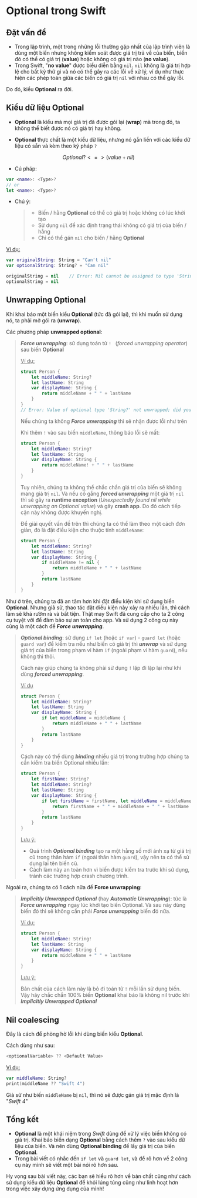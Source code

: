 # Optional trong Swift

## Đặt vấn đề

- Trong lập trình, một trong những lỗi thường gặp nhất của lập trình viên là dùng một biến nhưng không kiểm soát được giá trị trả về của biến, biến đó có thể có giá trị (**value**) hoặc không có giá trị nào (**no value**).
- Trong Swift, "**no value**" được biểu diễn bằng `nil`. `nil` không là giá trị hợp lệ cho bất kỳ thứ gì và nó có thể gây ra các lỗi về xử lý, ví dụ như thực hiện các phép toán giữa các biến có giá trị `nil` với nhau có thể gây lỗi.

Do đó, kiểu **Optional** ra đời.

## Kiểu dữ liệu Optional

- **Optional** là kiểu mà mọi giá trị đã được gói lại (**wrap**) mà trong đó, ta không thể biết được nó có giá trị hay không.


- **Optional** thực chất là một kiểu dữ liệu, nhưng nó gắn liền với các kiểu dữ liệu có sẵn và kèm theo ký pháp `?`

$$
Optional?		<=>		(value + nil)
$$

- Cú pháp:

```swift
var <name>: <Type>?
// or
let <name>: <Type>?
```

- Chú ý:

  > - Biến / hằng **Optional** có thể có giá trị hoặc không có lúc khởi tạo
  > - Sử dụng `nil` để xác định trạng thái không có giá trị của biến / hằng
  > - Chỉ có thể gán `nil` cho biến / hằng **Optional**

<u>Ví dụ:</u>

```swift
var originalString: String = "Can't nil"
var optionalString: String? = "Can nil"

originalString = nil	// Error: Nil cannot be assigned to type 'String'
optionalString = nil	
```

## Unwrapping Optional

Khi khai báo một biến kiểu **Optional** (tức đã gói lại), thì khi muốn sử dụng nó, ta phải mở gói ra (**unwrap**).

Các phương pháp **unwrapped optional**:

> ***Force unwrapping***: sử dụng toán tử `! ` (*forced unwrapping operator*) sau biến **Optional**
>
> <u>Ví dụ:</u>
>
> ```swift
> struct Person {
>     let middleName: String?
>     let lastName: String
>     var displayName: String {
>         return middleName + " " + lastName
>     }
> }
> // Error: Value of optional type 'String?' not unwrapped; did you mean to use '!' or '?'?
> ```
>
> Nếu chúng ta không ***Force unwrapping*** thì sẽ nhận được lỗi như trên
>
> Khi thêm `!` vào sau biến `middleName`, thông báo lỗi sẽ mất:
>
> ```swift
> struct Person {
>     let middleName: String?
>     let lastName: String
>     var displayName: String {
>         return middleName! + " " + lastName
>     }
> }
> ```
>
> Tuy nhiên, chúng ta không thể chắc chắn giá trị của biến sẽ không mang giá trị `nil`. Và nếu cố gắng ***forced unwrapping*** một giá trị `nil` thì sẽ gây ra **runtime exception** (*Unexpectedly found nil while unwrapping an Optional value*) và gây **crash app**. Do đó cách tiếp cận này không được khuyến nghị.
>
> Để giải quyết vấn đề trên thì chúng ta có thể làm theo một cách đơn giản, đó là đặt điều kiện cho thuộc tính `middleName`:
>
> ```swift
> struct Person {
>     let middleName: String?
>     let lastName: String
>     var displayName: String {
>         if middleName != nil {
>             return middleName + " " + lastName
>         }
>         return lastName
>     }
> }
> ```

Như ở trên, chúng ta đã an tâm hơn khi đặt điều kiện khi sử dụng biến **Optional**. Nhưng giả sử, thao tác đặt điều kiện này xảy ra nhiều lần, thì cách làm sẽ khá rườm rà và bất tiện. Thật may Swift đã cung cấp cho ta 2 công cụ tuyệt vời để đảm bảo sự an toàn cho app. Và sử dụng 2 công cụ này cũng là một cách để ***Force unwrapping***.

> ***Optional binding***: sử dụng `if let` (hoặc `if var`) - `guard let` (hoặc `guard var`) để kiểm tra nếu như biến có giá trị thì ***unwrap*** và sử dụng giá trị của biến trong phạm vi hàm `if` (ngoài phạm vi hàm `guard`), nếu không thì thôi.
>
> Cách này giúp chúng ta không phải sử dụng `!` lặp đi lặp lại như khi dùng ***forced unwrapping***.
>
> <u>Ví dụ</u>
>
> ```swift
> struct Person {
>     let middleName: String?
>     let lastName: String
>     var displayName: String {
>         if let middleName = middleName {
>             return middleName + " " + lastName
>         }
>         return lastName
>     }
> }
> ```
>
> Cách này có thể dùng ***binding*** nhiều giá trị trong trường hợp chúng ta cần kiểm tra biến Optional nhiều lần:
>
> ```swift
> struct Person {
>     let firstName: String?
>     let middleName: String?
>     let lastName: String
>     var displayName: String {
>         if let firstName = firstName, let middleName = middleName {
>             return firstName + " " + middleName + " " + lastName
>         }
>         return lastName
>     }
> }
> ```
>
> <u>Lưu ý:</u>
>
> - Quá trình ***Optional binding*** tạo ra một hằng số mới ánh xạ từ giá trị cũ trong thân 			hàm `if` (ngoài thân hàm `guard`), vậy nên ta có thể sử dụng lại tên biến cũ.
> - Cách làm này an toàn hơn vì biến được kiểm tra trước khi sử dụng, tránh các trường hợp crash chương trình.

Ngoài ra, chúng ta có 1 cách nữa để **Force unwrapping**:

> ***Implicitly Unwrapped Optional*** (hay ***Automatic Unwrapping***): tức là ***Force unwrapping*** ngay lúc khởi tạo biến Optional. Và sau này dùng biến đó thì sẽ không cần phải ***Force unwrapping*** biến đó nữa.
>
> <u>Ví dụ:</u>
>
> ```swift
> struct Person {
>     let middleName: String!
>     let lastName: String
>     var displayName: String {
>         return middleName + " " + lastName
>     }
> }
> ```
>
> <u>Lưu ý:</u>
>
> Bản chất của cách làm này là bỏ đi toán tử `!` mỗi lần sử dụng biến. Vậy hãy chắc chắn 100% biến **Optional** khai báo là không nil trước khi ***Implicitly Unwrapped Optional***

## Nil coalescing

Đây là cách để phòng hờ lỗi khi dùng biến kiểu **Optional**. 

Cách dùng như sau:

```swift
<optionalVariable> ?? <Default Value>
```

<u>Ví dụ:</u>

```swift
var middleName: String?
print(middleName ?? "Swift 4")
```

Giả sử như biến `middleName` bị `nil`, thì nó sẽ được gán giá trị mặc định là "*Swift 4*"

## Tổng kết

- **Optional** là một khái niệm trong *Swift* dùng để xử lý việc biến không có giá trị. Khai báo biến dạng **Optional** bằng cách thêm `?` vào sau kiểu dữ liệu của biến. Và nên dùng **Optional binding** để lấy giá trị của biến **Optional**.
- Trong bài viết có nhắc đến `if let` và `guard let`, và để rõ hơn về 2 công cụ này mình sẽ viết một bài nói rõ hơn sau.

Hy vọng sau bài viết này, các bạn sẽ hiểu rõ hơn về bản chất cũng như cách sử dụng kiểu dữ liệu **Optional** để khỏi lúng túng cũng như linh hoạt hơn trong việc xây dựng ứng dụng của mình!